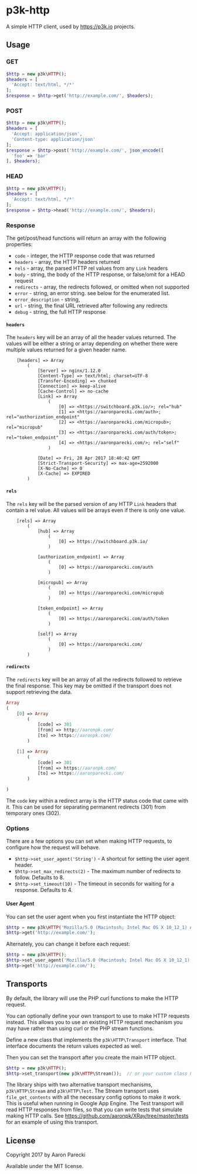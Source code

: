 # p3k-http

A simple HTTP client, used by https://p3k.io projects.

## Usage

### GET

```php
$http = new p3k\HTTP();
$headers = [
  'Accept: text/html, */*'
];
$response = $http->get('http://example.com/', $headers);
```

### POST

```php
$http = new p3k\HTTP();
$headers = [
  'Accept: application/json',
  'Content-type: application/json'
];
$response = $http->post('http://example.com/', json_encode([
  'foo' => 'bar'
], $headers);
```

### HEAD

```php
$http = new p3k\HTTP();
$headers = [
  'Accept: text/html, */*'
];
$response = $http->head('http://example.com/', $headers);
```

### Response

The get/post/head functions will return an array with the following properties:

* `code` - integer, the HTTP response code that was returned
* `headers` - array, the HTTP headers returned
* `rels` - array, the parsed HTTP rel values from any `Link` headers
* `body` - string, the body of the HTTP response, or false/omit for a HEAD request
* `redirects` - array, the redirects followed, or omitted when not supported
* `error` - string, an error string. see below for the enumerated list.
* `error_description` - string,
* `url` - string, the final URL retrieved after following any redirects
* `debug` - string, the full HTTP response

#### `headers`

The `headers` key will be an array of all the header values returned. The values will be either a string or array depending on whether there were multiple values returned for a given header name.

```
    [headers] => Array
        (
            [Server] => nginx/1.12.0
            [Content-Type] => text/html; charset=UTF-8
            [Transfer-Encoding] => chunked
            [Connection] => keep-alive
            [Cache-Control] => no-cache
            [Link] => Array
                (
                    [0] => <https://switchboard.p3k.io/>; rel="hub"
                    [1] => <https://aaronparecki.com/auth>; rel="authorization_endpoint"
                    [2] => <https://aaronparecki.com/micropub>; rel="micropub"
                    [3] => <https://aaronparecki.com/auth/token>; rel="token_endpoint"
                    [4] => <https://aaronparecki.com/>; rel="self"
                )

            [Date] => Fri, 28 Apr 2017 18:40:42 GMT
            [Strict-Transport-Security] => max-age=2592000
            [X-No-Cache] => 0
            [X-Cache] => EXPIRED
        )
```

#### `rels`

The `rels` key will be the parsed version of any HTTP `Link` headers that contain a rel value. All values will be arrays even if there is only one value.

```
    [rels] => Array
        (
            [hub] => Array
                (
                    [0] => https://switchboard.p3k.io/
                )

            [authorization_endpoint] => Array
                (
                    [0] => https://aaronparecki.com/auth
                )

            [micropub] => Array
                (
                    [0] => https://aaronparecki.com/micropub
                )

            [token_endpoint] => Array
                (
                    [0] => https://aaronparecki.com/auth/token
                )

            [self] => Array
                (
                    [0] => https://aaronparecki.com/
                )
        )
```

#### `redirects`

The `redirects` key will be an array of all the redirects followed to retrieve the final response. This key may be omitted if the transport does not support retrieving the data.

```php
Array
(
    [0] => Array
        (
            [code] => 301
            [from] => http://aaronpk.com/
            [to] => https://aaronpk.com/
        )

    [1] => Array
        (
            [code] => 301
            [from] => https://aaronpk.com/
            [to] => https://aaronparecki.com/
        )

)
```

The `code` key within a redirect array is the HTTP status code that came with it. This can be used for separating permanent redirects (301) from temporary ones (302).

### Options

There are a few options you can set when making HTTP requests, to configure how the request will behave.

* `$http->set_user_agent('String')` - A shortcut for setting the user agent header.
* `$http->set_max_redirects(2)` - The maximum number of redirects to follow. Defaults to 8.
* `$http->set_timeout(10)` - The timeout in seconds for waiting for a response. Defaults to 4.

#### User Agent

You can set the user agent when you first instantiate the HTTP object:

```php
$http = new p3k\HTTP('Mozilla/5.0 (Macintosh; Intel Mac OS X 10_12_1) AppleWebKit/537.36 (KHTML, like Gecko) Chrome/57.0.2987.133 Safari/537.36 p3k-http/0.1.0');
$http->get('http://example.com/');
```

Alternately, you can change it before each request:

```php
$http = new p3k\HTTP();
$http->set_user_agent('Mozilla/5.0 (Macintosh; Intel Mac OS X 10_12_1) AppleWebKit/537.36 (KHTML, like Gecko) Chrome/57.0.2987.133 Safari/537.36 p3k-http/0.1.0');
$http->get('http://example.com/');
```


## Transports

By default, the library will use the PHP curl functions to make the HTTP request.

You can optionally define your own transport to use to make HTTP requests instead. This allows you to use an existing HTTP request mechanism you may have rather than using curl or the PHP stream functions.

Define a new class that implements the `p3k\HTTP\Transport` interface. That interface documents the return values expected as well.

Then you can set the transport after you create the main HTTP object.

```php
$http = new p3k\HTTP();
$http->set_transport(new p3k\HTTP\Stream());  // or your custom class here
```

The library ships with two alternative transport mechanisms, `p3k\HTTP\Stream` and `p3k\HTTP\Test`. The Stream transport uses `file_get_contents` with all the necessary config options to make it work. This is useful when running in Google App Engine. The Test transport will read HTTP responses from files, so that you can write tests that simulate making HTTP calls. See https://github.com/aaronpk/XRay/tree/master/tests for an example of using this transport.


## License

Copyright 2017 by Aaron Parecki

Available under the MIT license.

